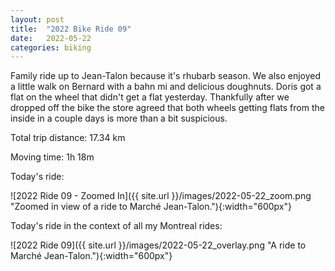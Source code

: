 ```yaml
---
layout: post
title:  "2022 Bike Ride 09"
date:   2022-05-22
categories: biking
---
```


Family ride up to Jean-Talon because it's rhubarb season. We also enjoyed a little walk on Bernard with a bahn mi and delicious doughnuts. Doris got a flat on the wheel that didn't get a flat yesterday. Thankfully after we dropped off the bike the store agreed that both wheels getting flats from the inside in a couple days is more than a bit suspicious.

Total trip distance: 17.34 km

Moving time: 1h 18m

Today's ride:

![2022 Ride 09 - Zoomed In]({{ site.url }}/images/2022-05-22_zoom.png "Zoomed in view of a ride to Marché Jean-Talon."){:width="600px"}

Today's ride in the context of all my Montreal rides:

![2022 Ride 09]({{ site.url }}/images/2022-05-22_overlay.png "A ride to Marché Jean-Talon."){:width="600px"}
